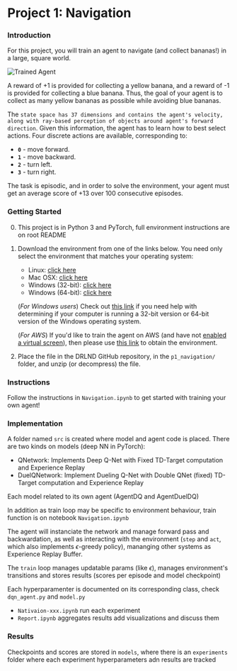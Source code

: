 [//]: # (Image References)

[image1]: https://user-images.githubusercontent.com/10624937/42135619-d90f2f28-7d12-11e8-8823-82b970a54d7e.gif "Trained Agent"

# Project 1: Navigation

### Introduction

For this project, you will train an agent to navigate (and collect bananas!) in a large, square world.  

![Trained Agent][image1]

A reward of +1 is provided for collecting a yellow banana, and a reward of -1 is provided for collecting a blue banana.  Thus, the goal of your agent is to collect as many yellow bananas as possible while avoiding blue bananas.  

The `state space has 37 dimensions and contains the agent's velocity, along with ray-based perception of objects around agent's forward direction`.  Given this information, the agent has to learn how to best select actions.  Four discrete actions are available, corresponding to:
- **`0`** - move forward.
- **`1`** - move backward.
- **`2`** - turn left.
- **`3`** - turn right.

The task is episodic, and in order to solve the environment, your agent must get an average score of +13 over 100 consecutive episodes.

### Getting Started

0. This project is in Python 3 and PyTorch, full environment instructions are on root README
1. Download the environment from one of the links below.  You need only select the environment that matches your operating system:
    - Linux: [click here](https://s3-us-west-1.amazonaws.com/udacity-drlnd/P1/Banana/Banana_Linux.zip)
    - Mac OSX: [click here](https://s3-us-west-1.amazonaws.com/udacity-drlnd/P1/Banana/Banana.app.zip)
    - Windows (32-bit): [click here](https://s3-us-west-1.amazonaws.com/udacity-drlnd/P1/Banana/Banana_Windows_x86.zip)
    - Windows (64-bit): [click here](https://s3-us-west-1.amazonaws.com/udacity-drlnd/P1/Banana/Banana_Windows_x86_64.zip)
    
    (_For Windows users_) Check out [this link](https://support.microsoft.com/en-us/help/827218/how-to-determine-whether-a-computer-is-running-a-32-bit-version-or-64) if you need help with determining if your computer is running a 32-bit version or 64-bit version of the Windows operating system.

    (_For AWS_) If you'd like to train the agent on AWS (and have not [enabled a virtual screen](https://github.com/Unity-Technologies/ml-agents/blob/master/docs/Training-on-Amazon-Web-Service.md)), then please use [this link](https://s3-us-west-1.amazonaws.com/udacity-drlnd/P1/Banana/Banana_Linux_NoVis.zip) to obtain the environment.

2. Place the file in the DRLND GitHub repository, in the `p1_navigation/` folder, and unzip (or decompress) the file. 

### Instructions

Follow the instructions in `Navigation.ipynb` to get started with training your own agent!  


### Implementation

A folder named `src` is created where model and agent code is placed. There are two kinds on models (deep NN in PyTorch):
* QNetwork: Implements Deep Q-Net with Fixed TD-Target computation and Experience Replay
* DuelQNetwork: Implement Dueling Q-Net with Double QNet (fixed) TD-Target computation and Experience Replay

Each model related to its own agent (AgentDQ and AgentDuelDQ)

In addition as train loop may be specific to environment behaviour, train function is on notebook `Navigation.ipynb` 

The agent will instanciate the network and manage forward pass and backwardation, as well as interacting with the environment (`step` and `act`, which also implements $\epsilon$-greedy policy), mananging other systems as Experience Replay Buffer.

The `train` loop manages updatable params (like  $\epsilon$), manages environment's transitions and stores results (scores per episode and model checkpoint)

Each hyperparamenter is documented on its corresponding class, check `dqn_agent.py` and `model.py`

* `Nativaion-xxx.ipynb` run each experiment
* `Report.ipynb` aggregates results add visualizations and discuss them

### Results

Checkpoints and scores are stored in `models`, where there is an `experiments` folder where each experiment hyperparameters adn results are tracked
